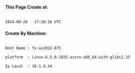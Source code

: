 
   
#### This Page Create at:

```bash

2024-08-20 - 17:28:16 UTC

```

#### Create By Machine:

```bash

Host Name : fv-az2022-875

platform  : Linux-6.5.0-1025-azure-x86_64-with-glibc2.35

Ip Local  : 10.1.0.34

```

